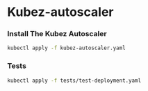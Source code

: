 # Kubez-autoscaler

### Install The Kubez Autoscaler

``` bash
kubectl apply -f kubez-autoscaler.yaml
```

### Tests

``` bash
kubectl apply -f tests/test-deployment.yaml
```